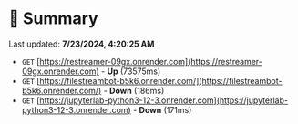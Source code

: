 # 📖 Summary
Last updated: **7/23/2024, 4:20:25 AM**

- `GET` [https://restreamer-09gx.onrender.com](https://restreamer-09gx.onrender.com) - **Up** (73575ms)
- `GET` [https://filestreambot-b5k6.onrender.com/](https://filestreambot-b5k6.onrender.com/) - **Down** (186ms)
- `GET` [https://jupyterlab-python3-12-3.onrender.com](https://jupyterlab-python3-12-3.onrender.com) - **Down** (171ms)
